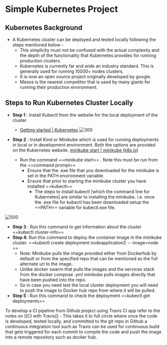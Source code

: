 # Simple Kubernetes Project
## Kubernetes Background 
- A Kubernetes cluster can be deployed and tested locally following the steps mentioned below - 
	- This simplicity must not be confused with the actual complexity and the depth of the functionality that Kubernetes provides for running production clusters.
	- Kubernetes is currently far and wide an industry standard. This is generally used for running 10000+ nodes clusters.
	- It is now an open source project originally developed by google.
	- Mesos is the nearest competitor that is used by many giants for running their production environment.

## Steps to Run Kubernetes Cluster Locally
- **Step 1** : Install Kubectl from the website for the local deployment of the cluster
	- [Getting started | Kubernetes](https://kubernetes.io/docs/setup/)
	![300](kubectl1.png)

- **Step 2** : Install Kind or Minikube which is used for running deployments in local or in development environment. Both the options are provided on the Kubernetes website. [minikube start | minikube (k8s.io)](https://minikube.sigs.k8s.io/docs/start/)
	-  Run the command ==minikube start== . Note this must be run from the ==command prompt==
		- Ensure that the .exe file that you downloaded for the minikube is set in the PATH environment variable.
		- Ensure that prior to starting the minikube cluster you have installed ==kubectl== 
			- The steps to install kubectl [which the command line for Kubernetes] are similar to installing the minikube. i.e. once the .exe file for kubectl has been downloaded setup the ==PATH== variable for kubectl.exe file.

![500](kubectl2.png)

- **Step 3** : Run this command  to get information about the cluster ==kubectl cluster-info==
- **Step 4**: Run this command to deploy the container image in the minikube cluster. ==kubectl create deployment nodeapplication2 -- image=node ==
	- Note: Minikube pulls the image provided either from Dockerhub by default or from the specified repo that can be mentioned as the full alternate url to the image.
	- Unlike docker swarm that pulls the images and the services stack from the docker compose .yml minikube pulls images directly that have been pushed into the repo.
	- So in case you need test the local cluster deployment you will need to push the image to Docker hub repo from where it will be pulled.
- **Step 5** : Run this command to check the deployment ==kubectl get deployments==

 To develop a CI pipeline from Github project using Travis CI app refer to the notes on [[CI with Travis]]
	- This takes it to full circle where once the code is developed, tested locally, and committed to the git repo in Github a continuous integration tool such as Travis can be used for continuous build that gets triggered for each commit to compile the code and push the image into a remote repository such as docker hub.